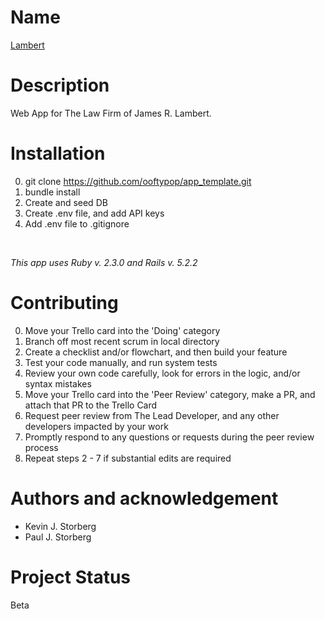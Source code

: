 # Name
  [Lambert](http://www.jlambertlaw.com/)


# Description
  Web App for The Law Firm of James R. Lambert.


# Installation
  0. git clone https://github.com/ooftypop/app_template.git
  1. bundle install
  2. Create and seed DB
  3. Create .env file, and add API keys
  4. Add .env file to .gitignore

  <br />


  *This app uses Ruby v. 2.3.0 and Rails v. 5.2.2*


<!-- # API References -->
  <!-- - [AWS Bucket](https://docs.aws.amazon.com/s3/index.html#lang/en_us), for image storage
  - [CircleCI](https://circleci.com/docs/), for continuous integration testing
  - [Intercom](https://developers.intercom.com/intercom-api-reference/reference), for in app messaging, and email campaigns
  - [LinkedIn](https://developer.linkedin.com/docs/oauth2#), for Oauth login
  - [SalesForce](https://developer.salesforce.com/developer-centers/integration-apis/), for lead generation -->

  <!-- This application connects to multiple APIs and outside services. Doing so requires access keys for each connected service. The keys are stored as ENV Variables in the .env file.
  There is an example .env file which is included in the application repository. Use this as a framework for creating your own .env file locally. Be sure to .gitignore your.env file
  prior to pushing to origin or making a PR. -->


# Contributing
  0. Move your Trello card into the 'Doing' category
  1. Branch off most recent scrum in local directory
  2. Create a checklist and/or flowchart, and then build your feature
  3. Test your code manually, and run system tests
  4. Review your own code carefully, look for errors in the logic, and/or syntax mistakes
  5. Move your Trello card into the 'Peer Review' category, make a PR, and attach that PR to the Trello Card
  6. Request peer review from The Lead Developer, and any other developers impacted by your work
  7. Promptly respond to any questions or requests during the peer review process
  8. Repeat steps 2 - 7 if substantial edits are required

  <!-- *Scrum branches are named by the date of their intended merge. With the following format, scrum-yy-mm-dd* -->


# Authors and acknowledgement
  - Kevin J. Storberg
  - Paul J. Storberg


<!-- # License
  *Ooftypop, LLC. All Rights Reserved.* -->


# Project Status
  Beta
